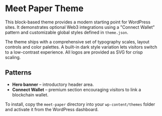 # Meet Paper Theme

This block-based theme provides a modern starting point for WordPress sites. It demonstrates optional Web3 integrations using a "Connect Wallet" pattern and customizable global styles defined in `theme.json`.

The theme ships with a comprehensive set of typography scales, layout controls and color palettes. A built-in dark style variation lets visitors switch to a low-contrast experience. All logos are provided as SVG for crisp scaling.

## Patterns

- **Hero banner** – introductory header area.
- **Connect Wallet** – premium section encouraging visitors to link a blockchain wallet.

To install, copy the `meet-paper` directory into your `wp-content/themes` folder and activate it from the WordPress dashboard.
